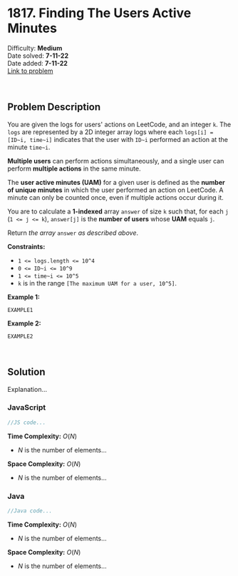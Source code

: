 # 1817. Finding The Users Active Minutes

Difficulty: **Medium**  
Date solved: **7-11-22**  
Date added: **7-11-22**  
[Link to problem](https://leetcode.com/problems/finding-the-users-active-minutes/)

<br>

## Problem Description

You are given the logs for users' actions on LeetCode, and an integer `k`. The `logs` are represented by a 2D integer array logs where each `logs[i] = [ID~i, time~i]` indicates that the user with `ID~i` performed an action at the minute `time~i`.

**Multiple users** can perform actions simultaneously, and a single user can perform **multiple actions** in the same minute.

The **user active minutes (UAM)** for a given user is defined as the **number of unique minutes** in which the user performed an action on LeetCode. A minute can only be counted once, even if multiple actions occur during it.

You are to calculate a **1-indexed** array `answer` of size `k` such that, for each `j` (`1 <= j <= k`), `answer[j]` is the **number of users** whose **UAM** equals `j`.

Return *the array* `answer` *as described above*.

**Constraints:**

- `1 <= logs.length <= 10^4`
- `0 <= ID~i <= 10^9`
- `1 <= time~i <= 10^5`
- `k` is in the range `[The maximum UAM for a user, 10^5]`.

**Example 1:**

```
EXAMPLE1
```

**Example 2:**

```
EXAMPLE2
```

<br>

## Solution

Explanation...

### **JavaScript**

```js
//JS code...
```

**Time Complexity:** $O(N)$
- $N$ is the number of elements...

**Space Complexity:** $O(N)$
- $N$ is the number of elements...

### **Java**

```java
//Java code...
```

**Time Complexity:** $O(N)$
- $N$ is the number of elements...

**Space Complexity:** $O(N)$
- $N$ is the number of elements...